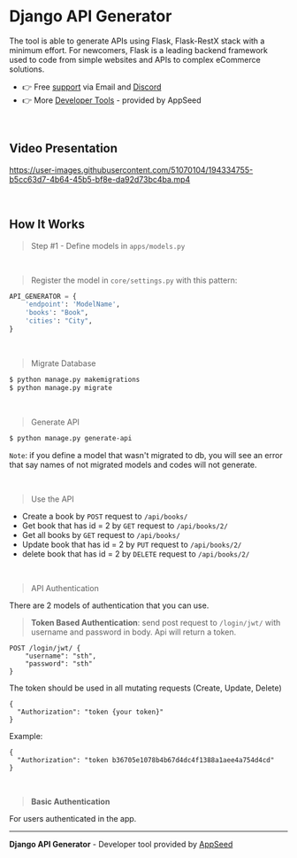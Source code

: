 # Django API Generator

The tool is able to generate APIs using Flask, Flask-RestX stack with a minimum effort. For newcomers, Flask is a leading backend framework used to code from simple websites and APIs to complex eCommerce solutions.

- 👉 Free [support](https://appseed.us/support/) via Email and [Discord](https://discord.gg/fZC6hup)
- 👉 More [Developer Tools](https://appseed.us/developer-tools/) - provided by AppSeed

<br />

## Video Presentation

https://user-images.githubusercontent.com/51070104/194334755-b5cc63d7-4b64-45b5-bf8e-da92d73bc4ba.mp4

<br />

## How It Works

> Step #1 - Define models in `apps/models.py`

<br />

> Register the model in `core/settings.py` with this pattern:

```python
API_GENERATOR = {
    'endpoint': 'ModelName',
    'books': "Book",
    'cities': "City",
}
```

<br />

> Migrate Database

```bash
$ python manage.py makemigrations
$ python manage.py migrate
```

<br />

> Generate API 

```bash
$ python manage.py generate-api
```

`Note`: if you define a model that wasn't migrated to db, you will see an error that say names of not migrated models and codes will not generate.

<br />

> Use the API 

* Create a book by `POST` request to `/api/books/`
* Get book that has id = 2 by `GET` request to `/api/books/2/`
* Get all books by `GET` request to `/api/books/`
* Update book that has id = 2 by `PUT` request to `/api/books/2/`
* delete book that has id = 2 by `DELETE` request to `/api/books/2/`

<br />

> API Authentication

There are 2 models of authentication that you can use.

> **Token Based Authentication**: send post request to `/login/jwt/` with username and password in body. Api will return a token.

```
POST /login/jwt/ {
    "username": "sth",
    "password": "sth"
}
```

The token should be used in all mutating requests (Create, Update, Delete)

```
{
  "Authorization": "token {your token}"
}
```

Example:

```
{
  "Authorization": "token b36705e1078b4b67d4dc4f1388a1aee4a754d4cd"
}
```

<br />

> **Basic Authentication** 

For users authenticated in the app. 

--- 
**Django API Generator** - Developer tool provided by [AppSeed](https://appseed.us)
